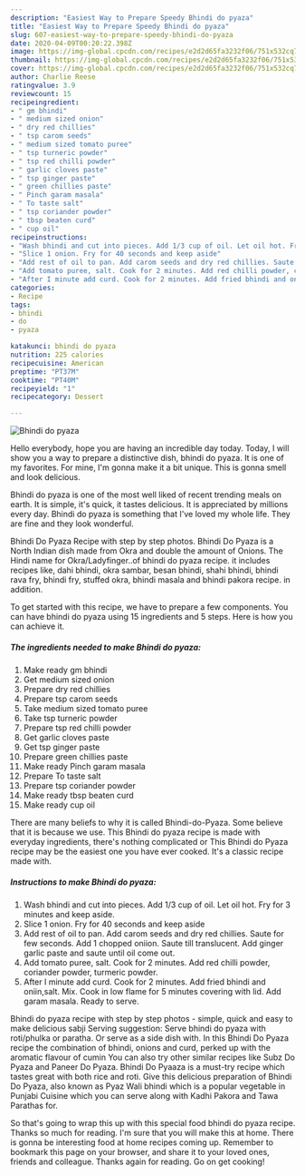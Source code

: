 ```yaml
---
description: "Easiest Way to Prepare Speedy Bhindi do pyaza"
title: "Easiest Way to Prepare Speedy Bhindi do pyaza"
slug: 607-easiest-way-to-prepare-speedy-bhindi-do-pyaza
date: 2020-04-09T00:20:22.398Z
image: https://img-global.cpcdn.com/recipes/e2d2d65fa3232f06/751x532cq70/bhindi-do-pyaza-recipe-main-photo.jpg
thumbnail: https://img-global.cpcdn.com/recipes/e2d2d65fa3232f06/751x532cq70/bhindi-do-pyaza-recipe-main-photo.jpg
cover: https://img-global.cpcdn.com/recipes/e2d2d65fa3232f06/751x532cq70/bhindi-do-pyaza-recipe-main-photo.jpg
author: Charlie Reese
ratingvalue: 3.9
reviewcount: 15
recipeingredient:
- " gm bhindi"
- " medium sized onion"
- " dry red chillies"
- " tsp carom seeds"
- " medium sized tomato puree"
- " tsp turneric powder"
- " tsp red chilli powder"
- " garlic cloves paste"
- " tsp ginger paste"
- " green chillies paste"
- " Pinch garam masala"
- " To taste salt"
- " tsp coriander powder"
- " tbsp beaten curd"
- " cup oil"
recipeinstructions:
- "Wash bhindi and cut into pieces. Add 1/3 cup of oil. Let oil hot. Fry for 3 minutes and keep aside."
- "Slice 1 onion. Fry for 40 seconds and keep aside"
- "Add rest of oil to pan. Add carom seeds and dry red chillies. Saute for few seconds. Add 1 chopped oniion. Saute till translucent. Add ginger garlic paste and saute until oil come out."
- "Add tomato puree, salt. Cook for 2 minutes. Add red chilli powder, coriander powder, turmeric powder."
- "After I minute add curd. Cook for 2 minutes. Add fried bhindi and oniin,salt. Mix. Cook in low flame for 5 minutes covering with lid. Add garam masala. Ready to serve."
categories:
- Recipe
tags:
- bhindi
- do
- pyaza

katakunci: bhindi do pyaza 
nutrition: 225 calories
recipecuisine: American
preptime: "PT37M"
cooktime: "PT40M"
recipeyield: "1"
recipecategory: Dessert

---
```



![Bhindi do pyaza](https://img-global.cpcdn.com/recipes/e2d2d65fa3232f06/751x532cq70/bhindi-do-pyaza-recipe-main-photo.jpg)

Hello everybody, hope you are having an incredible day today. Today, I will show you a way to prepare a distinctive dish, bhindi do pyaza. It is one of my favorites. For mine, I'm gonna make it a bit unique. This is gonna smell and look delicious.

Bhindi do pyaza is one of the most well liked of recent trending meals on earth. It is simple, it's quick, it tastes delicious. It is appreciated by millions every day. Bhindi do pyaza is something that I've loved my whole life. They are fine and they look wonderful.

Bhindi Do Pyaza Recipe with step by step photos. Bhindi Do Pyaza is a North Indian dish made from Okra and double the amount of Onions. The Hindi name for Okra/Ladyfinger..of bhindi do pyaza recipe. it includes recipes like, dahi bhindi, okra sambar, besan bhindi, shahi bhindi, bhindi rava fry, bhindi fry, stuffed okra, bhindi masala and bhindi pakora recipe. in addition.


To get started with this recipe, we have to prepare a few components. You can have bhindi do pyaza using 15 ingredients and 5 steps. Here is how you can achieve it.

<!--inarticleads1-->

##### The ingredients needed to make Bhindi do pyaza:

1. Make ready  gm bhindi
1. Get  medium sized onion
1. Prepare  dry red chillies
1. Prepare  tsp carom seeds
1. Take  medium sized tomato puree
1. Take  tsp turneric powder
1. Prepare  tsp red chilli powder
1. Get  garlic cloves paste
1. Get  tsp ginger paste
1. Prepare  green chillies paste
1. Make ready  Pinch garam masala
1. Prepare  To taste salt
1. Prepare  tsp coriander powder
1. Make ready  tbsp beaten curd
1. Make ready  cup oil


There are many beliefs to why it is called Bhindi-do-Pyaza. Some believe that it is because we use. This Bhindi do pyaza recipe is made with everyday ingredients, there&#39;s nothing complicated or This Bhindi do Pyaza recipe may be the easiest one you have ever cooked. It&#39;s a classic recipe made with. 

<!--inarticleads2-->

##### Instructions to make Bhindi do pyaza:

1. Wash bhindi and cut into pieces. Add 1/3 cup of oil. Let oil hot. Fry for 3 minutes and keep aside.
1. Slice 1 onion. Fry for 40 seconds and keep aside
1. Add rest of oil to pan. Add carom seeds and dry red chillies. Saute for few seconds. Add 1 chopped oniion. Saute till translucent. Add ginger garlic paste and saute until oil come out.
1. Add tomato puree, salt. Cook for 2 minutes. Add red chilli powder, coriander powder, turmeric powder.
1. After I minute add curd. Cook for 2 minutes. Add fried bhindi and oniin,salt. Mix. Cook in low flame for 5 minutes covering with lid. Add garam masala. Ready to serve.


Bhindi do pyaza recipe with step by step photos - simple, quick and easy to make delicious sabji Serving suggestion: Serve bhindi do pyaza with roti/phulka or paratha. Or serve as a side dish with. In this Bhindi Do Pyaza recipe the combination of bhindi, onions and curd, perked up with the aromatic flavour of cumin You can also try other similar recipes like Subz Do Pyaza and Paneer Do Pyaza. Bhindi Do Pyaaza is a must-try recipe which tastes great with both rice and roti. Give this delicious preparation of Bhindi Do Pyaza, also known as Pyaz Wali bhindi which is a popular vegetable in Punjabi Cuisine which you can serve along with Kadhi Pakora and Tawa Parathas for. 

So that's going to wrap this up with this special food bhindi do pyaza recipe. Thanks so much for reading. I'm sure that you will make this at home. There is gonna be interesting food at home recipes coming up. Remember to bookmark this page on your browser, and share it to your loved ones, friends and colleague. Thanks again for reading. Go on get cooking!
